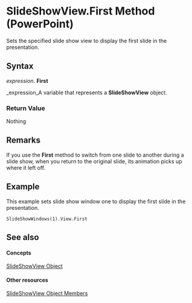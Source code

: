 
# SlideShowView.First Method (PowerPoint)

Sets the specified slide show view to display the first slide in the presentation.


## Syntax

 _expression_. **First**

 _expression_A variable that represents a  **SlideShowView** object.


### Return Value

Nothing


## Remarks

If you use the  **First** method to switch from one slide to another during a slide show, when you return to the original slide, its animation picks up where it left off.


## Example

This example sets slide show window one to display the first slide in the presentation.


```
SlideShowWindows(1).View.First
```


## See also


#### Concepts


 [SlideShowView Object](403b30ef-b12f-3a3c-e8d8-19189fd762fe.md)
#### Other resources


 [SlideShowView Object Members](fe2aacef-7324-4d07-55e9-0dffcdbb2a6c.md)
